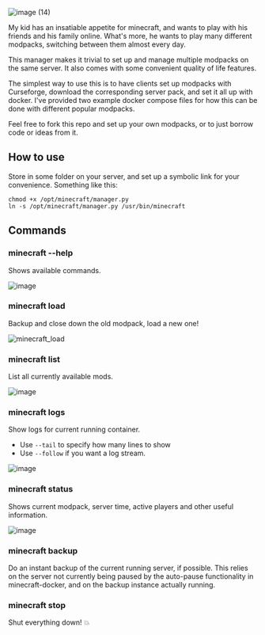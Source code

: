 ![image (14)](https://user-images.githubusercontent.com/2098517/192717807-5c3dc59a-eb81-47f6-95e2-2ddbb67a5e4f.png)

My kid has an insatiable appetite for minecraft, and wants to play with his friends and his family online. What's more, he wants to play many different modpacks, switching between them almost every day.

This manager makes it trivial to set up and manage multiple modpacks on the same server. It also comes with some convenient quality of life features.

The simplest way to use this is to have clients set up modpacks with Curseforge, download the corresponding server pack, and set it all up with docker. I've provided two example docker compose files for how this can be done with different popular modpacks.

Feel free to fork this repo and set up your own modpacks, or to just borrow code or ideas from it.

## How to use
Store in some folder on your server, and set up a symbolic link for your convenience. Something like this:
```
chmod +x /opt/minecraft/manager.py
ln -s /opt/minecraft/manager.py /usr/bin/minecraft
```

## Commands

### minecraft --help
Shows available commands.

![image](https://user-images.githubusercontent.com/2098517/192712797-9eb5d59b-84f5-4d90-bbad-97d8e227f38d.png)

### minecraft load <modpack>
Backup and close down the old modpack, load a new one!

![minecraft_load](https://user-images.githubusercontent.com/2098517/192714327-680ffb9b-0909-4013-9fd9-90afa6c2fb42.gif)

### minecraft list
List all currently available mods.

![image](https://user-images.githubusercontent.com/2098517/192713046-63a874b3-056a-4d9d-a8c0-01aad4016b14.png)

### minecraft logs
Show logs for current running container.
- Use `--tail` to specify how many lines to show
- Use `--follow` if you want a log stream.

![image](https://user-images.githubusercontent.com/2098517/192713703-e8678f5f-c70f-4b93-bd87-a9a1c63625b2.png)

### minecraft status
Shows current modpack, server time, active players and other useful information.

![image](https://user-images.githubusercontent.com/2098517/192713239-8b932954-b101-4c10-aa3f-9dcdcff2cfc4.png)

### minecraft backup
Do an instant backup of the current running server, if possible.
This relies on the server not currently being paused by the auto-pause functionality in minecraft-docker, and on the backup instance actually running.

### minecraft stop
Shut everything down! :boom:
